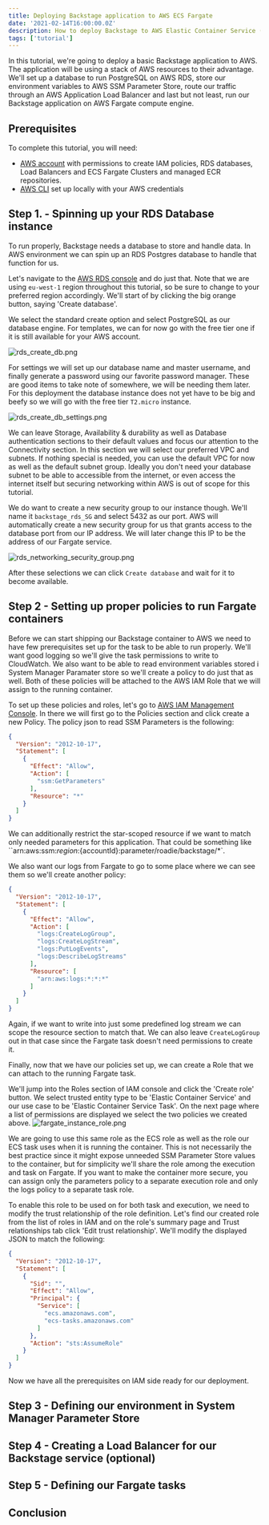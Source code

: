 ```yaml
---
title: Deploying Backstage application to AWS ECS Fargate
date: '2021-02-14T16:00:00.0Z'
description: How to deploy Backstage to AWS Elastic Container Service (ECS) using the Fargate serverless computing engine to run Docker containers 
tags: ['tutorial']
---
```


In this tutorial, we're going to deploy a basic Backstage application to AWS. The application will be using a stack of AWS resources to their advantage. We'll set up a database to run PostgreSQL on AWS RDS, store our environment variables to AWS SSM Parameter Store, route our traffic through an AWS Application Load Balancer and last but not least, run our Backstage application on AWS Fargate compute engine.

## Prerequisites

To complete this tutorial, you will need:

- [AWS account](https://aws.amazon.com/console/) with permissions to create IAM policies, RDS databases, Load Balancers and ECS Fargate Clusters and managed ECR repositories.
- [AWS CLI](https://docs.aws.amazon.com/cli/latest/userguide/install-cliv2.html) set up locally with your AWS credentials



## Step 1. - Spinning up your RDS Database instance

To run properly, Backstage needs a database to store and handle data. In AWS environment we can spin up an RDS Postgres database to handle that function for us. 

Let's navigate to the [AWS RDS console](https://eu-west-1.console.aws.amazon.com/rds/home) and do just that. Note that we are using `eu-west-1` region throughout this tutorial, so be sure to change to your preferred region accordingly. We'll start of by clicking the big orange button, saying 'Create database'.

We select the standard create option and select PostgreSQL as our database engine. For templates, we can for now go with the free tier one if it is still available for your AWS account. 

![rds_create_db.png](rds_step_1.png)


For settings we will set up our database name and master username, and finally generate a password using our favorite password manager. These are good items to take note of somewhere, we will be needing them later. For this deployment the database instance does not yet have to be big and beefy so we will go with the free tier `T2.micro` instance. 

![rds_create_db_settings.png](rds_step_2.png)


We can leave Storage, Availability & durability as well as Database authentication sections to their default values and focus our attention to the Connectivity section. In this section we will select our preferred VPC and subnets. If nothing special is needed, you can use the default VPC for now as well as the default subnet group. Ideally you don't need your database subnet to be able to accessible from the internet, or even access the internet itself but securing networking within AWS is out of scope for this tutorial.

We do want to create a new security group to our instance though. We'll name it `backstage_rds_SG` and select 5432 as our port. AWS will automatically create a new security group for us that grants access to the database port from our IP address. We will later change this IP to be the address of our Fargate service.

![rds_networking_security_group.png](rds_step_3.png)


After these selections we can click `Create database` and wait for it to become available.


## Step 2 - Setting up proper policies to run Fargate containers

Before we can start shipping our Backstage container to AWS we need to have few prerequisites set up for the task to be able to run properly. We'll want good logging so we'll give the task permissions to write to CloudWatch. We also want to be able to read environment variables stored i System Manager Paramater store so we'll create a policy to do just that as well. Both of these policies will be attached to the AWS IAM Role that we will assign to the running container. 

To set up these policies and roles, let's go to [AWS IAM Management Console](https://console.aws.amazon.com/iam/home). In there we will first go to the Policies section and click create a new Policy. The policy json to read SSM Parameters is the following: 

```json
{
  "Version": "2012-10-17",
  "Statement": [
    {
      "Effect": "Allow",
      "Action": [
        "ssm:GetParameters"
      ],
      "Resource": "*"
    }
  ]
}
```
We can additionally restrict the star-scoped resource if we want to match only needed parameters for this application. That could be something like ``arn:aws:ssm:${region}:${accountId}:parameter/roadie/backstage/*`.


We also want our logs from Fargate to go to some place where we can see them so we'll create another policy:

```json
{
  "Version": "2012-10-17",
  "Statement": [
    {
      "Effect": "Allow",
      "Action": [
        "logs:CreateLogGroup",
        "logs:CreateLogStream",
        "logs:PutLogEvents",
        "logs:DescribeLogStreams"
      ],
      "Resource": [
        "arn:aws:logs:*:*:*"
      ]
    }
  ]
}
```

Again, if we want to write into just some predefined log stream we can scope the resource section to match that. We can also leave `CreateLogGroup` out in that case since the Fargate task doesn't need permissions to create it.



Finally, now that we have our policies set up, we can create a Role that we can attach to the running Fargate task.

We'll jump into the Roles section of IAM console and click the 'Create role' button. We select trusted entity type to be 'Elastic Container Service' and our use case to be 'Elastic Container Service Task'. On the next page where a list of permissions are displayed we select the two policies we created above. 
![fargate_instance_role.png](fargate_instance_role.png) 

We are going to use this same role as the ECS role as well as the role our ECS task uses when it is running the container. This is not necessarily the best practice since it might expose unneeded SSM Parameter Store values to the container, but for simplicity we'll share the role among the execution and task on Fargate. If you want to make the container more secure, you can assign only the parameters policy to a separate execution role and only the logs policy to a separate task role. 

To enable this role to be used on for both task and execution, we need to modify the trust relationship of the role definition. Let's find our created role from the list of roles in IAM and on the role's summary page and Trust relationships tab click 'Edit trust relationship'. We'll modify the displayed JSON to match the following:

```json
{
  "Version": "2012-10-17",
  "Statement": [
    {
      "Sid": "",
      "Effect": "Allow",
      "Principal": {
        "Service": [
          "ecs.amazonaws.com",
          "ecs-tasks.amazonaws.com"
        ]
      },
      "Action": "sts:AssumeRole"
    }
  ]
}
```


Now we have all the prerequisites on IAM side ready for our deployment.



## Step 3 - Defining our environment in System Manager Parameter Store

## Step 4 - Creating a Load Balancer for our Backstage service (optional)

## Step 5 - Defining our Fargate tasks

## Conclusion
